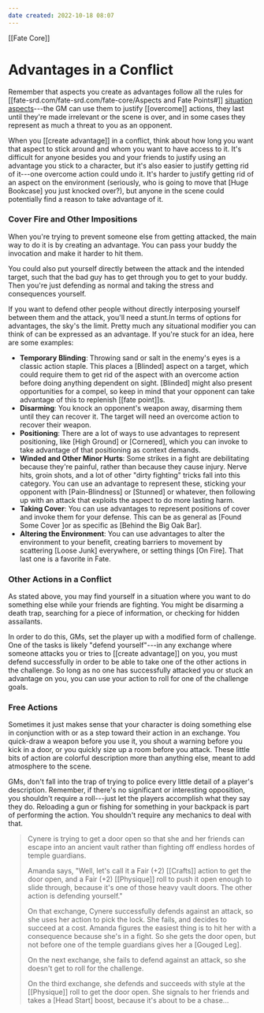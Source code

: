 ```yaml
---
date created: 2022-10-18 08:07
---
```


[[Fate Core]]

# Advantages in a Conflict

Remember that aspects you create as advantages follow all the rules for [[fate-srd.com/fate-srd.com/fate-core/Aspects and Fate Points#]] [situation aspects](https://../www.faterpg.com/wp-content/uploads/2013/06/Fate-Core-SRD-OGL.html#Anchor-136)---the GM can use them to justify [[overcome]] actions, they last until they're made irrelevant or the scene is over, and in some cases they represent as much a threat to you as an opponent.

When you [[create advantage]] in a conflict, think about how long you want that aspect to stick around and whom you want to have access to it. It's difficult for anyone besides you and your friends to justify using an advantage you stick to a character, but it's also easier to justify getting rid of it---one overcome action could undo it. It's harder to justify getting rid of an aspect on the environment (seriously, who is going to move that [Huge Bookcase] you just knocked over?), but anyone in the scene could potentially find a reason to take advantage of it.

### Cover Fire and Other Impositions

When you're trying to prevent someone else from getting attacked, the main way to do it is by creating an advantage. You can pass your buddy the invocation and make it harder to hit them.

You could also put yourself directly between the attack and the intended target, such that the bad guy has to get through you to get to your buddy. Then you're just defending as normal and taking the stress and consequences yourself.

If you want to defend other people without directly interposing yourself between them and the attack, you'll need a stunt.In terms of options for advantages, the sky's the limit. Pretty much any situational modifier you can think of can be expressed as an advantage. If you're stuck for an idea, here are some examples:

- **Temporary Blinding**: Throwing sand or salt in the enemy's eyes is a classic action staple. This places a [Blinded] aspect on a target, which could require them to get rid of the aspect with an overcome action before doing anything dependent on sight. [Blinded] might also present opportunities for a compel, so keep in mind that your opponent can take advantage of this to replenish [[fate point]]s.
- **Disarming**: You knock an opponent's weapon away, disarming them until they can recover it. The target will need an overcome action to recover their weapon.
- **Positioning**: There are a lot of ways to use advantages to represent positioning, like [High Ground] or [Cornered], which you can invoke to take advantage of that positioning as context demands.
- **Winded and Other Minor Hurts**: Some strikes in a fight are debilitating because they're painful, rather than because they cause injury. Nerve hits, groin shots, and a lot of other "dirty fighting" tricks fall into this category. You can use an advantage to represent these, sticking your opponent with [Pain-Blindness] or [Stunned] or whatever, then following up with an attack that exploits the aspect to do more lasting harm.
- **Taking Cover**: You can use advantages to represent positions of cover and invoke them for your defense. This can be as general as [Found Some Cover ]or as specific as [Behind the Big Oak Bar].
- **Altering the Environment**: You can use advantages to alter the environment to your benefit, creating barriers to movement by scattering [Loose Junk] everywhere, or setting things [On Fire]. That last one is a favorite in Fate.

### Other Actions in a Conflict

As stated above, you may find yourself in a situation where you want to do something else while your friends are fighting. You might be disarming a death trap, searching for a piece of information, or checking for hidden assailants.

In order to do this, GMs, set the player up with a modified form of challenge. One of the tasks is likely "defend yourself"---in any exchange where someone attacks you or tries to [[create advantage]] on you, you must defend successfully in order to be able to take one of the other actions in the challenge. So long as no one has successfully attacked you or stuck an advantage on you, you can use your action to roll for one of the challenge goals.

### Free Actions

Sometimes it just makes sense that your character is doing something else in conjunction with or as a step toward their action in an exchange. You quick-draw a weapon before you use it, you shout a warning before you kick in a door, or you quickly size up a room before you attack. These little bits of action are colorful description more than anything else, meant to add atmosphere to the scene.

GMs, don't fall into the trap of trying to police every little detail of a player's description. Remember, if there's no significant or interesting opposition, you shouldn't require a roll---just let the players accomplish what they say they do. Reloading a gun or fishing for something in your backpack is part of performing the action. You shouldn't require any mechanics to deal with that.

> Cynere is trying to get a door open so that she and her friends can escape into an ancient vault rather than fighting off endless hordes
> of temple guardians.
>
> Amanda says, "Well, let's call it a Fair (+2) [[Crafts]] action to get the door open, and a Fair (+2) [[Physique]] roll to push it open enough to slide through, because it's one of those heavy vault doors. The other action is defending yourself."
>
> On that exchange, Cynere successfully defends against an attack, so she uses her action to pick the lock. She fails, and decides to succeed at a cost. Amanda figures the easiest thing is to hit her with a consequence because she's in a fight. So she gets the door open, but not before one of the temple guardians gives her a [Gouged Leg].
>
> On the next exchange, she fails to defend against an attack, so she doesn't get to roll for the challenge.
>
> On the third exchange, she defends and succeeds with style at the [[Physique]] roll to get the door open. She signals to her friends and takes a [Head Start] boost, because it's about to be a chase...
